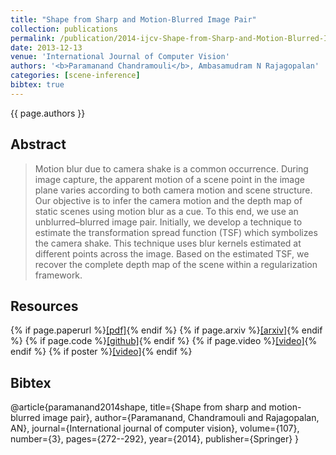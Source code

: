 ```yaml
---
title: "Shape from Sharp and Motion-Blurred Image Pair"
collection: publications
permalink: /publication/2014-ijcv-Shape-from-Sharp-and-Motion-Blurred-Image-Pair
date: 2013-12-13
venue: 'International Journal of Computer Vision'
authors: '<b>Paramanand Chandramouli</b>, Ambasamudram N Rajagopalan' 
categories: [scene-inference]
bibtex: true
---
```


{{ page.authors }}


## Abstract

> Motion blur due to camera shake is a common occurrence. During image capture, the apparent motion of a scene point in the image plane varies according to both camera motion and scene structure. Our objective is to infer the camera motion and the depth map of static scenes using motion blur as a cue. To this end, we use an unblurred–blurred image pair. Initially, we develop a technique to estimate the transformation spread function (TSF) which symbolizes the camera shake. This technique uses blur kernels estimated at different points across the image. Based on the estimated TSF, we recover the complete depth map of the scene within a regularization framework.
## Resources

{% if page.paperurl %}<a href=" {{ page.paperurl }} ">[pdf]</a>{% endif %} {% if page.arxiv %}<a href=" {{ page.arxiv }} ">[arxiv]</a>{% endif %} {% if page.code %}<a href=" {{ page.code }} ">[github]</a>{% endif %} {% if page.video %}<a href=" {{ page.video }} ">[video]</a>{% endif %} {% if poster %}<a href=" {{ page.poster }} ">[video]</a>{% endif %}


## Bibtex

@article{paramanand2014shape,
  title={Shape from sharp and motion-blurred image pair},
  author={Paramanand, Chandramouli and Rajagopalan, AN},
  journal={International journal of computer vision},
  volume={107},
  number={3},
  pages={272--292},
  year={2014},
  publisher={Springer}
}


